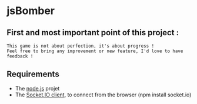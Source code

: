 jsBomber
========

## First and most important point of this project :
	This game is not about perfection, it's about progress !
	Feel free to bring any improvement or new feature, I'd love to have feedback !

## Requirements

- The [node.js](http://nodejs.org/) projet
- The [Socket.IO client](http://github.com/LearnBoost/Socket.IO), to connect from the browser
	(npm install socket.io)
